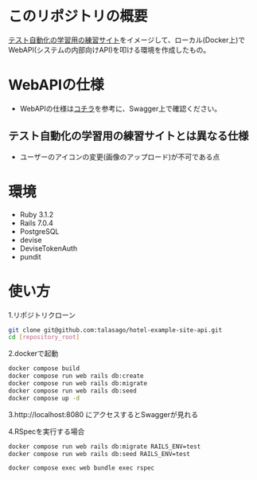# このリポジトリの概要
[テスト自動化の学習用の練習サイト](https://hotel.testplanisphere.dev/ja/index.html)をイメージして、ローカル(Docker上)でWebAPI(システムの内部向けAPI)を叩ける環境を作成したもの。

# WebAPIの仕様
- WebAPIの仕様は[コチラ](#使い方)を参考に、Swagger上で確認ください。

## テスト自動化の学習用の練習サイトとは異なる仕様
- ユーザーのアイコンの変更(画像のアップロード)が不可である点

# 環境
- Ruby 3.1.2
- Rails 7.0.4
- PostgreSQL
- devise
- DeviseTokenAuth
- pundit

# 使い方
1.リポジトリクローン
```bash
git clone git@github.com:talasago/hotel-example-site-api.git
cd [repository_root]
```

2.dockerで起動
```bash
docker compose build
docker compose run web rails db:create
docker compose run web rails db:migrate
docker compose run web rails db:seed
docker compose up -d
```
3.http://localhost:8080 にアクセスするとSwaggerが見れる

4.RSpecを実行する場合
```bash
docker compose run web rails db:migrate RAILS_ENV=test
docker compose run web rails db:seed RAILS_ENV=test

docker compose exec web bundle exec rspec
````
